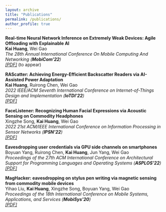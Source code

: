```yaml
---
layout: archive
title: "Publications"
permalink: /publications/
author_profile: true
---
```


<b>Real-time Neural Network Inference on Extremely Weak Devices: Agile Offloading with Explainable AI</b> <br>
<b>Kai Huang</b>, Wei Gao <br>
<i>The 28th Annual International Conference On
Mobile Computing And Networking (<b>MobiCom'22</b>)<br>
<i>[[PDF]](https://doi.org/10.1145/3495243.3560551)</i></i> (to appear)

<b>RAScatter: Achieving Energy-Efficient Backscatter Readers via AI-Assisted Power Adaptation</b> <br>
<b>Kai Huang</b>, Ruirong Chen, Wei Gao <br>
<i>2022 IEEE/ACM Seventh International Conference on Internet-of-Things Design and Implementation (<b>IoTDI'22</b>)<br>
<i>[[PDF]](https://ieeexplore.ieee.org/document/9797444)</i></i>

<b>FaceListener: Recognizing Human Facial Expressions via Acoustic Sensing on Commodity Headphones</b> <br>
Xingzhe Song, <b>Kai Huang</b>, Wei Gao <br>
<i>2022 21st ACM/IEEE International Conference on Information Processing in Sensor Networks (<b>IPSN'22</b>)<br>
<i>[[PDF]](https://ieeexplore.ieee.org/document/9825944)</i></i>

<b>Eavesdropping user credentials via GPU side channels on smartphones</b> <br>
Boyuan Yang, Ruirong Chen, <b>Kai Huang</b>, Jun Yang, Wei Gao <br>
<i>Proceedings of the 27th ACM International Conference on Architectural Support for Programming Languages and Operating Systems (<b>ASPLOS'22</b>)<br>
<i>[[PDF]](https://dl.acm.org/doi/10.1145/3503222.3507757)</i></i>

<b>MagHacker: eavesdropping on stylus pen writing via magnetic sensing from commodity mobile devices</b> <br>
Yihao Liu, <b>Kai Huang</b>, Xingzhe Song, Boyuan Yang, Wei Gao <br>
<i>Proceedings of the 18th International Conference on Mobile Systems, Applications, and Services (<b>MobiSys'20</b>)<br>
<i>[[PDF]](https://dl.acm.org/doi/10.1145/3386901.3389030)</i></i>
